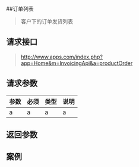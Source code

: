 ##订单列表

> 客户下的订单发货列表

## 请求接口

> http://www.apps.com/index.php?app=Home&m=InvoicingApi&a=productOrder


## 请求参数

| 参数 | 必须 | 类型 | 说明 |
|:------|---|--|----|
| a | a | a | a |


## 返回参数

## 案例